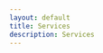 ```yaml
---
layout: default
title: Services
description: Services
---
```



<!-- <details>
<summary>Consulting</summary>
A <a href="https://cal.com/alexmolas/45min">45 minute call</a> where I'll help you to start or improve your data science and machine learning projects. How can I help you?
<ul>
  <li><strong>Data Science Project Consultation</strong>: Need help structuring your data science project? I can share insights from my own experiences to help you plan effectively, adopt best practices, and avoid common pitfalls.</li>
  <li><strong>Machine Learning Model Development and Optimization</strong>: If you’re working on a machine learning model and need some guidance, I can help. From choosing the right algorithms to optimizing your model, I can provide practical advice based on my past work.</li>
  <li><strong>Data Engineering and Pipeline Development</strong>: Building a robust data pipeline can be challenging. I can provide guidance on setting up your ETL processes and deploying models, helping you choose the right tools and follow best practices for scalability and maintainability.</li>
  <li><strong>Software Engineering Best Practices for Data Science</strong>: Writing good, maintainable code is crucial in data science. I can share tips on how to apply software engineering principles to your data science projects, from code organization to version control and testing.</li>
</ul>

<p>Book it <a href="https://cal.com/alexmolas/45min">here</a>. To get the most out of the session, please share with me, before the call, any information that will help me prepare the meeting: company, use case, specific challenges you're facing, desired outcomes, and any relevant data or research you've already conducted.</p>


</details>

<hr style="visibility:hidden;" />


<details>
<summary>Free guidance</summary>

As part of my goals for 2024 I’ve decided to offer free advisory sessions for students or professionals who want to enter the world of data science. You can book your hour <a href="https://cal.com/alexmolas/free-guidance-session">here</a>.

<p>What to expect? A call to discuss whatever you want to know about data science and machine learning. For example</p>

<ul>
  <li>What should I learn next?</li>
  <li>Which skills should I improve?</li>
  <li>Do I need to learn all the maths?</li>
  <li>I’m a software engineer and I would like to move to data science.</li>
  <li>How can I improve my side project?</li>
</ul>

<p>To get the most out of the session, please share with me, before the call, your background and the relevant details about your experience.</p>

</details> -->
